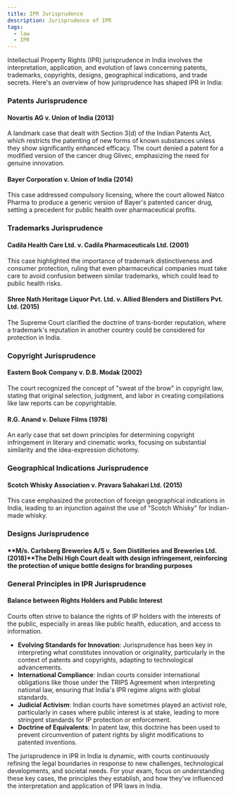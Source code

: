 ```yaml
---
title: IPR Jurisprudence
description: Jurisprudence of IPR
tags:
  - law
  - IPR
---
```

Intellectual Property Rights (IPR) jurisprudence in India involves the interpretation, application, and evolution of laws concerning patents, trademarks, copyrights, designs, geographical indications, and trade secrets. Here's an overview of how jurisprudence has shaped IPR in India:

### Patents Jurisprudence

#### **Novartis AG v. Union of India (2013)**

  A landmark case that dealt with Section 3(d) of the Indian Patents Act, which restricts the patenting of new forms of known substances unless they show significantly enhanced efficacy. The court denied a patent for a modified version of the cancer drug Glivec, emphasizing the need for genuine innovation.

#### **Bayer Corporation v. Union of India (2014)**

  This case addressed compulsory licensing, where the court allowed Natco Pharma to produce a generic version of Bayer's patented cancer drug, setting a precedent for public health over pharmaceutical profits.
  
### Trademarks Jurisprudence

#### **Cadila Health Care Ltd. v. Cadila Pharmaceuticals Ltd. (2001)**

   This case highlighted the importance of trademark distinctiveness and consumer protection, ruling that even pharmaceutical companies must take care to avoid confusion between similar trademarks, which could lead to public health risks.

#### **Shree Nath Heritage Liquor Pvt. Ltd. v. Allied Blenders and Distillers Pvt. Ltd. (2015)**

  The Supreme Court clarified the doctrine of trans-border reputation, where a trademark's reputation in another country could be considered for protection in India.

### Copyright Jurisprudence

#### **Eastern Book Company v. D.B. Modak (2002)**

 The court recognized the concept of "sweat of the brow" in copyright law, stating that original selection, judgment, and labor in creating compilations like law reports can be copyrightable.

#### **R.G. Anand v. Deluxe Films (1978)**

  An early case that set down principles for determining copyright infringement in literary and cinematic works, focusing on substantial similarity and the idea-expression dichotomy.

### Geographical Indications Jurisprudence

#### **Scotch Whisky Association v. Pravara Sahakari Ltd. (2015)**

  This case emphasized the protection of foreign geographical indications in India, leading to an injunction against the use of "Scotch Whisky" for Indian-made whisky.

### Designs Jurisprudence

#### **M/s. Carlsberg Breweries A/S v. Som Distilleries and Breweries Ltd. (2018)**The Delhi High Court dealt with design infringement, reinforcing the protection of unique bottle designs for branding purposes

### General Principles in IPR Jurisprudence

#### **Balance between Rights Holders and Public Interest**

  Courts often strive to balance the rights of IP holders with the interests of the public, especially in areas like public health, education, and access to information.
  
- **Evolving Standards for Innovation**: Jurisprudence has been key in interpreting what constitutes innovation or originality, particularly in the context of patents and copyrights, adapting to technological advancements.
- **International Compliance**: Indian courts consider international obligations like those under the TRIPS Agreement when interpreting national law, ensuring that India's IPR regime aligns with global standards.
- **Judicial Activism**: Indian courts have sometimes played an activist role, particularly in cases where public interest is at stake, leading to more stringent standards for IP protection or enforcement.
- **Doctrine of Equivalents**: In patent law, this doctrine has been used to prevent circumvention of patent rights by slight modifications to patented inventions.
  
The jurisprudence in IPR in India is dynamic, with courts continuously refining the legal boundaries in response to new challenges, technological developments, and societal needs. For your exam, focus on understanding these key cases, the principles they establish, and how they've influenced the interpretation and application of IPR laws in India.
